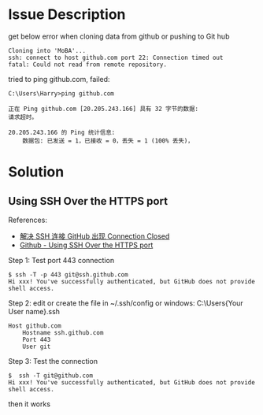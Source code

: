 
# Issue Description

get below error when cloning data from github or pushing to Git hub
```
Cloning into 'MoBA'...
ssh: connect to host github.com port 22: Connection timed out
fatal: Could not read from remote repository.

```

tried to ping github.com, failed:
```
C:\Users\Harry>ping github.com

正在 Ping github.com [20.205.243.166] 具有 32 字节的数据:
请求超时。

20.205.243.166 的 Ping 统计信息:
    数据包: 已发送 = 1，已接收 = 0，丢失 = 1 (100% 丢失)，
```

# Solution

## Using SSH Over the HTTPS port
References:
- [解决 SSH 连接 GitHub 出现 Connection Closed](https://paugram.com/tech/github-ssh-connection-closed-problem-with-proxy.html)
- [Github - Using SSH Over the HTTPS port](https://docs.github.com/en/authentication/troubleshooting-ssh/using-ssh-over-the-https-port)

Step 1: Test port 443 connection
```
$ ssh -T -p 443 git@ssh.github.com
Hi xxx! You've successfully authenticated, but GitHub does not provide shell access.

```

Step 2: edit or create the file in ~/.ssh/config or windows: C:\Users\{Your User name}.ssh
```
Host github.com
    Hostname ssh.github.com
    Port 443
    User git
```

Step 3: Test the connection
```
$  ssh -T git@github.com
Hi xxx! You've successfully authenticated, but GitHub does not provide shell access.

```

then it works
